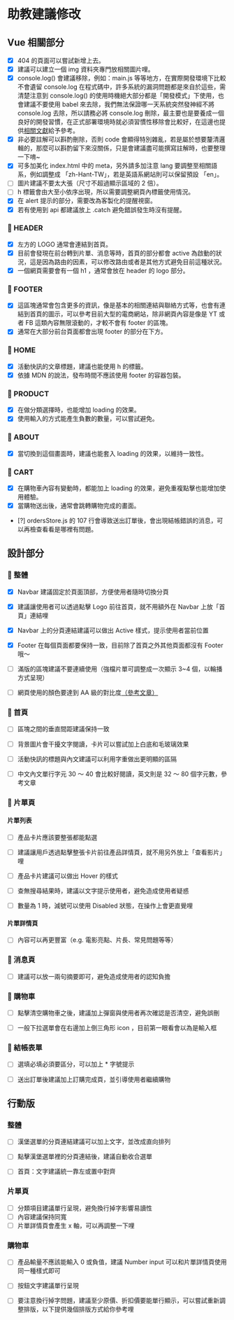 # 助教建議修改

## Vue 相關部分

- [x] 404 的頁面可以嘗試新增上去。
- [x] 建議可以建立一個 img 資料夾專門放相關圖片哩。
- [x] console.log() 會建議移除，例如：main.js 等等地方，在實際開發環境下比較不會遺留 console.log 在程式碼中，許多系統的漏洞問題都是來自於這些，需清楚注意到 console.log() 的使用時機絕大部分都是「開發模式」下使用，也會建議不要使用 babel 來去除，我們無法保證哪一天系統突然發神經不將 console.log 去除，所以請務必將 console.log 刪除，最主要也是要養成一個良好的開發習慣，在正式部署環境時就必須習慣性移除會比較好，在這邊也提供[相關文獻](https://eslint.org/docs/latest/rules/no-console)給予參考。
- [x] 非必要註解可以斟酌刪除，否則 code 會顯得特別雜亂，若是屬於想要釐清邏輯的，那麼可以斟酌留下來沒關係，只是會建議盡可能撰寫註解時，也要整理一下唷~
- [x] 可多加美化 index.html 中的 meta，另外請多加注意 lang 要調整至相關語系，例如調整成 「zh-Hant-TW」，若是英語系網站則可以保留預設 「en」。
- [ ] 圖片建議不要太大張（尺寸不超過顯示區域的 2 倍）。
- [ ] h 標籤會由大至小依序出現，所以需要調整網頁內標籤使用情況。
- [x] 在 alert 提示的部分，需要改為客製化的提醒視窗。
- [x] 若有使用到 api 都建議放上 .catch 避免錯誤發生時沒有提醒。

### 🚩 HEADER

- [x] 左方的 LOGO 通常會連結到首頁。
- [x] 目前會發現在前台轉到片單、消息等時，首頁的部分都會 active 為啟動的狀況，這是因為路由的因素，可以修改路由或者是其他方式避免目前這種狀況。
- [x] 一個網頁需要會有一個 h1 ，通常會放在 header 的 logo 部分。

### 🚩 FOOTER

- [x] 這區塊通常會包含更多的資訊，像是基本的相關連結與聯絡方式等，也會有連結到首頁的圖示，可以參考目前大型的電商網站，除非網頁內容是像是 YT 或者 FB 這類內容無限滾動的，才較不會有 footer 的區塊。
- [x] 通常在大部分前台頁面都會出現 footer 的部分在下方。

### 🚩 HOME

- [x] 活動快訊的文章標題，建議也能使用 h 的標籤。
- [x] 依據 MDN 的說法，發布時間不應該使用 footer 的容器包裝。

### 🚩 PRODUCT

- [x] 在做分類選擇時，也能增加 loading 的效果。
- [x] 使用輸入的方式能產生負數的數量，可以嘗試避免。

### 🚩 ABOUT

- [x] 當切換到這個畫面時，建議也能套入 loading 的效果，以維持一致性。

### 🚩 CART

- [x] 在購物車內容有變動時，都能加上 loading 的效果，避免重複點擊也能增加使用體驗。
- [x] 當購物送出後，通常會跳轉購物完成的畫面。

- [?] ordersStore.js 的 107 行會導致送出訂單後，會出現結帳錯誤的消息，可以再檢查看看是哪裡有問題。

## 設計部分

### 🚩 整體

- [x] Navbar 建議固定於頁面頂部，方便使用者隨時切換分頁

- [x] 建議讓使用者可以透過點擊 Logo 前往首頁，就不用額外在 Navbar 上放「首頁」連結哩

- [x] Navbar 上的分頁連結建議可以做出 Active 樣式，提示使用者當前位置

- [x] Footer 在每個頁面都要保持一致，目前除了首頁之外其他頁面都沒有 Footer 哦～

- [ ] 滿版的區塊建議不要連續使用（強檔片單可調整成一次顯示 3~4 個，以輪播方式呈現）

- [ ] 網頁使用的顏色要達到 AA 級的對比度[（參考文章）](https://www.casper.tw/design/2018/10/22/accessibility/)

### 🚩 首頁

- [ ] 區塊之間的垂直間距建議保持一致

- [ ] 背景圖片會干擾文字閱讀，卡片可以嘗試加上白底和毛玻璃效果
- [ ] 活動快訊的標題與內文建議可以利用字重做出更明顯的區隔

- [ ] 中文內文單行字元 30 ～ 40 會比較好閱讀，英文則是 32 ～ 80 個字元數，參考文章

### 🚩 片單頁

#### 片單列表

- [ ] 產品卡片應該要整張都能點選

- [ ] 建議讓用戶透過點擊整張卡片前往產品詳情頁，就不用另外放上「查看影片」哩

- [ ] 產品卡片建議可以做出 Hover 的樣式

- [ ] 查無搜尋結果時，建議以文字提示使用者，避免造成使用者疑惑

- [ ] 數量為 1 時，減號可以使用 Disabled 狀態，在操作上會更直覺哩

#### 片單詳情頁

- [ ] 內容可以再更豐富（e.g. 電影亮點、片長、常見問題等等）

### 🚩 消息頁

- [ ] 建議可以放一兩句摘要即可，避免造成使用者的認知負擔

### 🚩 購物車

- [ ] 點擊清空購物車之後，建議加上彈窗與使用者再次確認是否清空，避免誤刪

- [ ] 一般下拉選單會在右邊加上倒三角形 icon ，目前第一眼看會以為是輸入框

### 🚩 結帳表單

- [ ] 選填必填必須要區分，可以加上 \* 字號提示

- [ ] 送出訂單後建議加上訂購完成頁，並引導使用者繼續購物

## 行動版

### 整體

- [ ] 漢堡選單的分頁連結建議可以加上文字，並改成直向排列

- [ ] 點擊漢堡選單裡的分頁連結後，建議自動收合選單

- [ ] 首頁：文字建議統一靠左或置中對齊

### 片單頁

- [ ] 分類項目建議單行呈現，避免換行掉字影響易讀性
- [ ] 內容建議保持同寬
- [ ] 片單詳情頁會產生 x 軸，可以再調整一下哩

### 購物車

- [ ] 產品輸量不應該能輸入 0 或負值，建議 Number input 可以和片單詳情頁使用同一種樣式即可

- [ ] 按鈕文字建議單行呈現

- [ ] 要注意換行掉字問題，建議至少原價、折扣價要能單行顯示，可以嘗試重新調整排版，以下提供幾個排版方式給你參考哩
